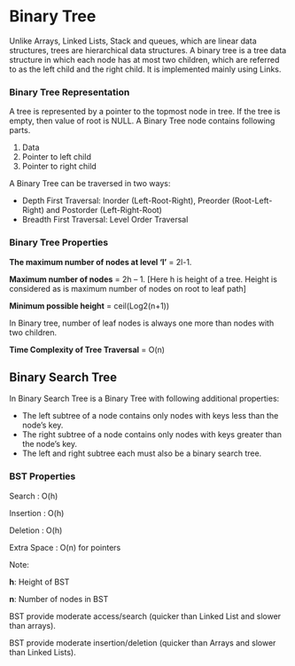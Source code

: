 # Binary Tree

Unlike Arrays, Linked Lists, Stack and queues, which are linear data structures, trees are hierarchical data structures. A binary tree is a tree data structure in which each node has at most two children, which are referred to as the left child and the right child. It is implemented mainly using Links.

### Binary Tree Representation

A tree is represented by a pointer to the topmost node in tree. If the tree is empty, then value of root is NULL. A Binary Tree node contains following parts.

1. Data
2. Pointer to left child
3. Pointer to right child

A Binary Tree can be traversed in two ways:

- Depth First Traversal: Inorder (Left-Root-Right), Preorder (Root-Left-Right) and Postorder (Left-Right-Root)
- Breadth First Traversal: Level Order Traversal

### Binary Tree Properties

**The maximum number of nodes at level ‘l’** = 2l-1.

**Maximum number of nodes** = 2h – 1. [Here h is height of a tree. Height is considered  as is maximum number of nodes on root to leaf path]

**Minimum possible height** =  ceil(Log2(n+1))   

In Binary tree, number of leaf nodes is always one more than nodes with two children.

**Time Complexity of Tree Traversal** = O(n)

## Binary Search Tree

In Binary Search Tree is a Binary Tree with following additional properties:

- The left subtree of a node contains only nodes with keys less than the node’s key.
- The right subtree of a node contains only nodes with keys greater than the node’s key.
- The left and right subtree each must also be a binary search tree.

### BST Properties

Search :  O(h)

Insertion : O(h)

Deletion : O(h)

Extra Space : O(n) for pointers

Note:
	
**h**: Height of BST
	
**n**: Number of nodes in BST

BST provide moderate access/search (quicker than Linked List and slower than arrays).

BST provide moderate insertion/deletion (quicker than Arrays and slower than Linked Lists).
